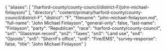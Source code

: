 {
  "aliases": [
    "/harford-county/county-council/district-F/john-michael-finlayson/"
  ],
  "directory": "content/primary/harford-county/county-council/district-F",
  "district": "F",
  "filename": "john-michael-finlayson.md",
  "full-name": "John Michael Finlayson",
  "general-only": false,
  "last-name": "Finlayson",
  "party": "Republican",
  "race": "harford-county/county-council",
  "sn1": "Glassman record",
  "sn2": "Taxes",
  "sn3": "Land use",
  "sn4": "Opioids",
  "sn5": "Sherrif's office",
  "sn6": "Fire/EMS",
  "survey-response": false,
  "title": "John Michael Finlayson"
}
